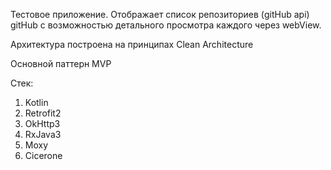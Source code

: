 Тестовое приложение. Отображает список репозиториев (gitHub api) gitHub с возможностью детального просмотра каждого через webView.

Архитектура построена на принципах Clean Architecture

Основной паттерн MVP

Стек:
  1. Kotlin
  2. Retrofit2
  3. OkHttp3
  4. RxJava3
  5. Moxy
  6. Cicerone
